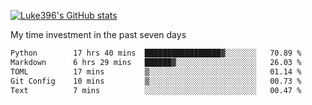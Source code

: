 [![Luke396's GitHub stats](https://github-readme-stats.vercel.app/api?username=luke396&show_icons=true&theme=synthwave&hide=stars)](https://github.com/anuraghazra/github-readme-stats)

My time investment in the past seven days

<!--START_SECTION:waka-->

```txt
Python        17 hrs 40 mins  █████████████████▓░░░░░░░   70.89 %
Markdown      6 hrs 29 mins   ██████▓░░░░░░░░░░░░░░░░░░   26.03 %
TOML          17 mins         ▒░░░░░░░░░░░░░░░░░░░░░░░░   01.14 %
Git Config    10 mins         ▒░░░░░░░░░░░░░░░░░░░░░░░░   00.73 %
Text          7 mins          ░░░░░░░░░░░░░░░░░░░░░░░░░   00.47 %
```

<!--END_SECTION:waka-->

<!--
**luke396/luke396** is a ✨ _special_ ✨ repository because its `README.md` (this file) appears on your GitHub profile.

Here are some ideas to get you started:

- 🔭 I’m currently working on ...
- 🌱 I’m currently learning ...
- 👯 I’m looking to collaborate on ...
- 🤔 I’m looking for help with ...
- 💬 Ask me about ...
- 📫 How to reach me: ...
- 😄 Pronouns: ...
- ⚡ Fun fact: ...
-->

